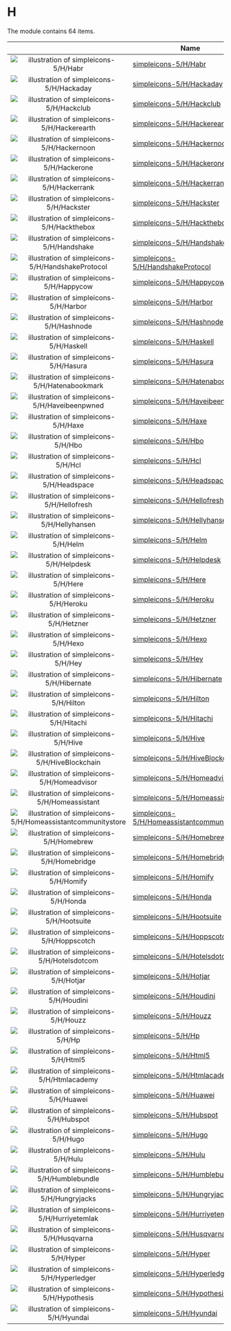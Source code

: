 # H

The module contains 64 items.



| |Name|
|:---:|---|
| ![illustration of simpleicons-5/H/Habr](../../simpleicons-5/H/Habr.png) | [simpleicons-5/H/Habr](../../simpleicons-5/H/Habr.md) |
| ![illustration of simpleicons-5/H/Hackaday](../../simpleicons-5/H/Hackaday.png) | [simpleicons-5/H/Hackaday](../../simpleicons-5/H/Hackaday.md) |
| ![illustration of simpleicons-5/H/Hackclub](../../simpleicons-5/H/Hackclub.png) | [simpleicons-5/H/Hackclub](../../simpleicons-5/H/Hackclub.md) |
| ![illustration of simpleicons-5/H/Hackerearth](../../simpleicons-5/H/Hackerearth.png) | [simpleicons-5/H/Hackerearth](../../simpleicons-5/H/Hackerearth.md) |
| ![illustration of simpleicons-5/H/Hackernoon](../../simpleicons-5/H/Hackernoon.png) | [simpleicons-5/H/Hackernoon](../../simpleicons-5/H/Hackernoon.md) |
| ![illustration of simpleicons-5/H/Hackerone](../../simpleicons-5/H/Hackerone.png) | [simpleicons-5/H/Hackerone](../../simpleicons-5/H/Hackerone.md) |
| ![illustration of simpleicons-5/H/Hackerrank](../../simpleicons-5/H/Hackerrank.png) | [simpleicons-5/H/Hackerrank](../../simpleicons-5/H/Hackerrank.md) |
| ![illustration of simpleicons-5/H/Hackster](../../simpleicons-5/H/Hackster.png) | [simpleicons-5/H/Hackster](../../simpleicons-5/H/Hackster.md) |
| ![illustration of simpleicons-5/H/Hackthebox](../../simpleicons-5/H/Hackthebox.png) | [simpleicons-5/H/Hackthebox](../../simpleicons-5/H/Hackthebox.md) |
| ![illustration of simpleicons-5/H/Handshake](../../simpleicons-5/H/Handshake.png) | [simpleicons-5/H/Handshake](../../simpleicons-5/H/Handshake.md) |
| ![illustration of simpleicons-5/H/HandshakeProtocol](../../simpleicons-5/H/HandshakeProtocol.png) | [simpleicons-5/H/HandshakeProtocol](../../simpleicons-5/H/HandshakeProtocol.md) |
| ![illustration of simpleicons-5/H/Happycow](../../simpleicons-5/H/Happycow.png) | [simpleicons-5/H/Happycow](../../simpleicons-5/H/Happycow.md) |
| ![illustration of simpleicons-5/H/Harbor](../../simpleicons-5/H/Harbor.png) | [simpleicons-5/H/Harbor](../../simpleicons-5/H/Harbor.md) |
| ![illustration of simpleicons-5/H/Hashnode](../../simpleicons-5/H/Hashnode.png) | [simpleicons-5/H/Hashnode](../../simpleicons-5/H/Hashnode.md) |
| ![illustration of simpleicons-5/H/Haskell](../../simpleicons-5/H/Haskell.png) | [simpleicons-5/H/Haskell](../../simpleicons-5/H/Haskell.md) |
| ![illustration of simpleicons-5/H/Hasura](../../simpleicons-5/H/Hasura.png) | [simpleicons-5/H/Hasura](../../simpleicons-5/H/Hasura.md) |
| ![illustration of simpleicons-5/H/Hatenabookmark](../../simpleicons-5/H/Hatenabookmark.png) | [simpleicons-5/H/Hatenabookmark](../../simpleicons-5/H/Hatenabookmark.md) |
| ![illustration of simpleicons-5/H/Haveibeenpwned](../../simpleicons-5/H/Haveibeenpwned.png) | [simpleicons-5/H/Haveibeenpwned](../../simpleicons-5/H/Haveibeenpwned.md) |
| ![illustration of simpleicons-5/H/Haxe](../../simpleicons-5/H/Haxe.png) | [simpleicons-5/H/Haxe](../../simpleicons-5/H/Haxe.md) |
| ![illustration of simpleicons-5/H/Hbo](../../simpleicons-5/H/Hbo.png) | [simpleicons-5/H/Hbo](../../simpleicons-5/H/Hbo.md) |
| ![illustration of simpleicons-5/H/Hcl](../../simpleicons-5/H/Hcl.png) | [simpleicons-5/H/Hcl](../../simpleicons-5/H/Hcl.md) |
| ![illustration of simpleicons-5/H/Headspace](../../simpleicons-5/H/Headspace.png) | [simpleicons-5/H/Headspace](../../simpleicons-5/H/Headspace.md) |
| ![illustration of simpleicons-5/H/Hellofresh](../../simpleicons-5/H/Hellofresh.png) | [simpleicons-5/H/Hellofresh](../../simpleicons-5/H/Hellofresh.md) |
| ![illustration of simpleicons-5/H/Hellyhansen](../../simpleicons-5/H/Hellyhansen.png) | [simpleicons-5/H/Hellyhansen](../../simpleicons-5/H/Hellyhansen.md) |
| ![illustration of simpleicons-5/H/Helm](../../simpleicons-5/H/Helm.png) | [simpleicons-5/H/Helm](../../simpleicons-5/H/Helm.md) |
| ![illustration of simpleicons-5/H/Helpdesk](../../simpleicons-5/H/Helpdesk.png) | [simpleicons-5/H/Helpdesk](../../simpleicons-5/H/Helpdesk.md) |
| ![illustration of simpleicons-5/H/Here](../../simpleicons-5/H/Here.png) | [simpleicons-5/H/Here](../../simpleicons-5/H/Here.md) |
| ![illustration of simpleicons-5/H/Heroku](../../simpleicons-5/H/Heroku.png) | [simpleicons-5/H/Heroku](../../simpleicons-5/H/Heroku.md) |
| ![illustration of simpleicons-5/H/Hetzner](../../simpleicons-5/H/Hetzner.png) | [simpleicons-5/H/Hetzner](../../simpleicons-5/H/Hetzner.md) |
| ![illustration of simpleicons-5/H/Hexo](../../simpleicons-5/H/Hexo.png) | [simpleicons-5/H/Hexo](../../simpleicons-5/H/Hexo.md) |
| ![illustration of simpleicons-5/H/Hey](../../simpleicons-5/H/Hey.png) | [simpleicons-5/H/Hey](../../simpleicons-5/H/Hey.md) |
| ![illustration of simpleicons-5/H/Hibernate](../../simpleicons-5/H/Hibernate.png) | [simpleicons-5/H/Hibernate](../../simpleicons-5/H/Hibernate.md) |
| ![illustration of simpleicons-5/H/Hilton](../../simpleicons-5/H/Hilton.png) | [simpleicons-5/H/Hilton](../../simpleicons-5/H/Hilton.md) |
| ![illustration of simpleicons-5/H/Hitachi](../../simpleicons-5/H/Hitachi.png) | [simpleicons-5/H/Hitachi](../../simpleicons-5/H/Hitachi.md) |
| ![illustration of simpleicons-5/H/Hive](../../simpleicons-5/H/Hive.png) | [simpleicons-5/H/Hive](../../simpleicons-5/H/Hive.md) |
| ![illustration of simpleicons-5/H/HiveBlockchain](../../simpleicons-5/H/HiveBlockchain.png) | [simpleicons-5/H/HiveBlockchain](../../simpleicons-5/H/HiveBlockchain.md) |
| ![illustration of simpleicons-5/H/Homeadvisor](../../simpleicons-5/H/Homeadvisor.png) | [simpleicons-5/H/Homeadvisor](../../simpleicons-5/H/Homeadvisor.md) |
| ![illustration of simpleicons-5/H/Homeassistant](../../simpleicons-5/H/Homeassistant.png) | [simpleicons-5/H/Homeassistant](../../simpleicons-5/H/Homeassistant.md) |
| ![illustration of simpleicons-5/H/Homeassistantcommunitystore](../../simpleicons-5/H/Homeassistantcommunitystore.png) | [simpleicons-5/H/Homeassistantcommunitystore](../../simpleicons-5/H/Homeassistantcommunitystore.md) |
| ![illustration of simpleicons-5/H/Homebrew](../../simpleicons-5/H/Homebrew.png) | [simpleicons-5/H/Homebrew](../../simpleicons-5/H/Homebrew.md) |
| ![illustration of simpleicons-5/H/Homebridge](../../simpleicons-5/H/Homebridge.png) | [simpleicons-5/H/Homebridge](../../simpleicons-5/H/Homebridge.md) |
| ![illustration of simpleicons-5/H/Homify](../../simpleicons-5/H/Homify.png) | [simpleicons-5/H/Homify](../../simpleicons-5/H/Homify.md) |
| ![illustration of simpleicons-5/H/Honda](../../simpleicons-5/H/Honda.png) | [simpleicons-5/H/Honda](../../simpleicons-5/H/Honda.md) |
| ![illustration of simpleicons-5/H/Hootsuite](../../simpleicons-5/H/Hootsuite.png) | [simpleicons-5/H/Hootsuite](../../simpleicons-5/H/Hootsuite.md) |
| ![illustration of simpleicons-5/H/Hoppscotch](../../simpleicons-5/H/Hoppscotch.png) | [simpleicons-5/H/Hoppscotch](../../simpleicons-5/H/Hoppscotch.md) |
| ![illustration of simpleicons-5/H/Hotelsdotcom](../../simpleicons-5/H/Hotelsdotcom.png) | [simpleicons-5/H/Hotelsdotcom](../../simpleicons-5/H/Hotelsdotcom.md) |
| ![illustration of simpleicons-5/H/Hotjar](../../simpleicons-5/H/Hotjar.png) | [simpleicons-5/H/Hotjar](../../simpleicons-5/H/Hotjar.md) |
| ![illustration of simpleicons-5/H/Houdini](../../simpleicons-5/H/Houdini.png) | [simpleicons-5/H/Houdini](../../simpleicons-5/H/Houdini.md) |
| ![illustration of simpleicons-5/H/Houzz](../../simpleicons-5/H/Houzz.png) | [simpleicons-5/H/Houzz](../../simpleicons-5/H/Houzz.md) |
| ![illustration of simpleicons-5/H/Hp](../../simpleicons-5/H/Hp.png) | [simpleicons-5/H/Hp](../../simpleicons-5/H/Hp.md) |
| ![illustration of simpleicons-5/H/Html5](../../simpleicons-5/H/Html5.png) | [simpleicons-5/H/Html5](../../simpleicons-5/H/Html5.md) |
| ![illustration of simpleicons-5/H/Htmlacademy](../../simpleicons-5/H/Htmlacademy.png) | [simpleicons-5/H/Htmlacademy](../../simpleicons-5/H/Htmlacademy.md) |
| ![illustration of simpleicons-5/H/Huawei](../../simpleicons-5/H/Huawei.png) | [simpleicons-5/H/Huawei](../../simpleicons-5/H/Huawei.md) |
| ![illustration of simpleicons-5/H/Hubspot](../../simpleicons-5/H/Hubspot.png) | [simpleicons-5/H/Hubspot](../../simpleicons-5/H/Hubspot.md) |
| ![illustration of simpleicons-5/H/Hugo](../../simpleicons-5/H/Hugo.png) | [simpleicons-5/H/Hugo](../../simpleicons-5/H/Hugo.md) |
| ![illustration of simpleicons-5/H/Hulu](../../simpleicons-5/H/Hulu.png) | [simpleicons-5/H/Hulu](../../simpleicons-5/H/Hulu.md) |
| ![illustration of simpleicons-5/H/Humblebundle](../../simpleicons-5/H/Humblebundle.png) | [simpleicons-5/H/Humblebundle](../../simpleicons-5/H/Humblebundle.md) |
| ![illustration of simpleicons-5/H/Hungryjacks](../../simpleicons-5/H/Hungryjacks.png) | [simpleicons-5/H/Hungryjacks](../../simpleicons-5/H/Hungryjacks.md) |
| ![illustration of simpleicons-5/H/Hurriyetemlak](../../simpleicons-5/H/Hurriyetemlak.png) | [simpleicons-5/H/Hurriyetemlak](../../simpleicons-5/H/Hurriyetemlak.md) |
| ![illustration of simpleicons-5/H/Husqvarna](../../simpleicons-5/H/Husqvarna.png) | [simpleicons-5/H/Husqvarna](../../simpleicons-5/H/Husqvarna.md) |
| ![illustration of simpleicons-5/H/Hyper](../../simpleicons-5/H/Hyper.png) | [simpleicons-5/H/Hyper](../../simpleicons-5/H/Hyper.md) |
| ![illustration of simpleicons-5/H/Hyperledger](../../simpleicons-5/H/Hyperledger.png) | [simpleicons-5/H/Hyperledger](../../simpleicons-5/H/Hyperledger.md) |
| ![illustration of simpleicons-5/H/Hypothesis](../../simpleicons-5/H/Hypothesis.png) | [simpleicons-5/H/Hypothesis](../../simpleicons-5/H/Hypothesis.md) |
| ![illustration of simpleicons-5/H/Hyundai](../../simpleicons-5/H/Hyundai.png) | [simpleicons-5/H/Hyundai](../../simpleicons-5/H/Hyundai.md) |



